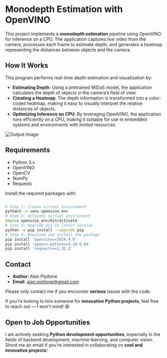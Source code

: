 # Monodepth Estimation with OpenVINO

This project implements a **monodepth estimation** pipeline using OpenVINO for inference on a CPU. The application captures live video from the camera, processes each frame to estimate depth, and generates a heatmap representing the distances between objects and the camera.

## How It Works

This program performs real-time depth estimation and visualization by:

- **Estimating Depth**: Using a pretrained MiDaS model, the application calculates the depth of objects in the camera’s field of view.
- **Creating a Heatmap**: The depth information is transformed into a color-coded heatmap, making it easy to visually interpret the relative distances of objects.
- **Optimizing Inference on CPU**: By leveraging OpenVINO, the application runs efficiently on a CPU, making it suitable for use in embedded systems and environments with limited resources.

 ![Output Image](.output.png)

## Requirements

- Python 3.x
- OpenVINO
- OpenCV
- NumPy
- Requests

Install the required packages with:
```bash

# Step 1: Create virtual environment
python3 -m venv openvino_env
# Step 2: Activate virtual environment
source openvino_env/bin/activate
# Step 3: Upgrade pip to latest version
python -m pip install --upgrade pip
# Step 4: Download and install the package
pip install 'openvino==2024.4.0'
pip install 'opencv-python==4.10.0.84'
pip install 'requests==2.32.3'
```

## Contact

- **Author**: Alan Pipitone
- **Email**: alan.pipitone@gmail.com

Please only contact me if you encounter **serious** issues with the code. 

If you're looking to hire someone for **innovative Python projects**, feel free to reach out — I won't mind! 😄

## Open to Job Opportunities

I am actively seeking **Python development opportunities**, especially in the fields of backend development, machine learning, and computer vision. Shoot me an email if you're interested in collaborating on **cool and innovative projects**!
